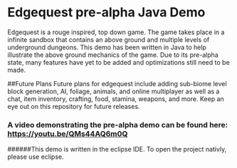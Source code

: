# Edgequest pre-alpha Java Demo
Edgequest is a rouge inspired, top down game. The game takes place in a infinite sandbox that contains an above ground and multiple levels of underground dungeons. This demo has been written in Java to help illustrate the above ground mechanics of the game. Due to its pre-alpha state, many features have yet to be added and optimizations still need to be made.

##Future Plans
Future plans for edgequest include adding sub-biome level block generation, AI, foliage, animals, and online multiplayer as well as a chat, item inventory, crafting, food, stamina, weapons, and more. Keep an eye out on this repository for future releases.

### A video demonstrating the pre-alpha demo can be found here: https://youtu.be/QMs44AQ6m0Q


######This demo is written in the eclipse IDE. To open the project nativly, please use eclipse.
